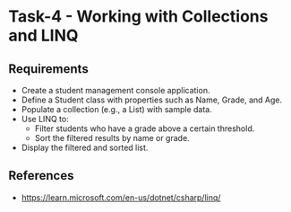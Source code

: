 # Task-4 - Working with Collections and LINQ

## Requirements
- Create a student management console application.
- Define a Student class with properties such as Name, Grade, and Age.
- Populate a collection (e.g., a List<Student>) with sample data.
- Use LINQ to:
  - Filter students who have a grade above a certain threshold.
  - Sort the filtered results by name or grade.
- Display the filtered and sorted list.

## References
- https://learn.microsoft.com/en-us/dotnet/csharp/linq/